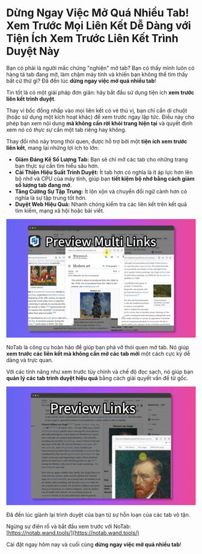 # Dừng Ngay Việc Mở Quá Nhiều Tab! Xem Trước Mọi Liên Kết Dễ Dàng với Tiện Ích Xem Trước Liên Kết Trình Duyệt Này

Bạn có phải là người mắc chứng "nghiện" mở tab? Bạn có thấy mình luôn có hàng tá tab đang mở, làm chậm máy tính và khiến bạn không thể tìm thấy bất cứ thứ gì? Đã đến lúc **dừng ngay việc mở quá nhiều tab**!

Tin tốt là có một giải pháp đơn giản: hãy bắt đầu sử dụng tiện ích **xem trước liên kết trình duyệt**.

Thay vì bốc đồng nhấp vào mọi liên kết có vẻ thú vị, bạn chỉ cần di chuột (hoặc sử dụng một kích hoạt khác) để xem trước ngay lập tức. Điều này cho phép bạn xem nội dung **mà không cần rời khỏi trang hiện tại** và quyết định xem nó có *thực sự* cần một tab riêng hay không.

Thay đổi nhỏ này trong thói quen, được hỗ trợ bởi một **tiện ích xem trước liên kết**, mang lại những lợi ích to lớn:
*   **Giảm Đáng Kể Số Lượng Tab:** Bạn sẽ chỉ mở các tab cho những trang bạn thực sự cần tìm hiểu sâu hơn.
*   **Cải Thiện Hiệu Suất Trình Duyệt:** Ít tab hơn có nghĩa là ít áp lực hơn lên bộ nhớ và CPU của máy tính, giúp bạn **tiết kiệm bộ nhớ bằng cách giảm số lượng tab đang mở**.
*   **Tăng Cường Sự Tập Trung:** Ít lộn xộn và chuyển đổi ngữ cảnh hơn có nghĩa là sự tập trung tốt hơn.
*   **Duyệt Web Hiệu Quả:** Nhanh chóng kiểm tra các liên kết trên kết quả tìm kiếm, mạng xã hội hoặc bài viết.

![Trước và sau khi xem trước liên kết (ý tưởng)](../images/notab1.png)

NoTab là công cụ hoàn hảo để giúp bạn phá vỡ thói quen mở tab. Nó giúp **xem trước các liên kết mà không cần mở các tab mới** một cách cực kỳ dễ dàng và trực quan.

Với các tính năng như xem trước tùy chỉnh và chế độ đọc sạch, nó giúp bạn **quản lý các tab trình duyệt hiệu quả** bằng cách giải quyết vấn đề từ gốc.

![NoTab giúp giảm số lượng tab](../images/notab2.png)

Đã đến lúc giành lại trình duyệt của bạn từ sự hỗn loạn của các tab vô tận.

Ngừng sự điên rồ và bắt đầu xem trước với NoTab: [https://notab.wand.tools/](https://notab.wand.tools/)

Cài đặt ngay hôm nay và cuối cùng **dừng ngay việc mở quá nhiều tab**!
